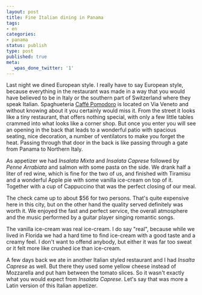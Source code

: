 ```yaml
---
layout: post
title: Fine Italian dining in Panama
tags:
- en
categories:
- panama
status: publish
type: post
published: true
meta:
  _wpas_done_twitter: '1'
---
```

<p>Last night we dined European style. I really have to say European style, because everything in the restaurant was made in a way that you would have believed to be in Italy or the southern part of Switzerland where they speak Italian. Spaghueteria <a href="http://www.caffepomodoro.com">Caffé Pomodoro</a> is located on Via Veneto and without knowing about it you certainly would miss it. From the street it looks like a tiny restaurant, that offers nothing special, with only a few little tables crammed into what looks like a corner shop. But once you enter you will see an opening in the back that leads to a wonderful patio with spacious seating, nice decoration, a number of ventilators to make you forget the heat. Passing through that door in the back is like passing through a gate from Panama to Northern Italy.</p>

<p>As appetizer we had <em>Insalata Mixta</em> and <em>Insalata Caprese</em> followed by <em>Penne Arrabiata</em> and salmon with some pasta on the side. We drank half a liter of red wine, which is fine for the two of us, and finished with Tiramisu and a wonderful Apple pie with some vanilla ice-cream on top of it. Together with a cup of Cappuccino that was the perfect closing of our meal.</p>

<p>The check came up to about $56 for two persons. That's quite expensive here in this city, but on the other hand the quality served definitely was worth it. We enjoyed the fast and perfect service, the overall atmosphere and the music performed by a guitar player singing romantic songs.</p>

<p>The vanilla ice-cream was real ice-cream. I do say "real", because while we lived in Florida we had a hard time to find ice-cream with a good taste and a creamy feel. I don't want to offend anybody, but either it was far too sweat or it felt more like crushed ice than ice-cream.</p>

<p>A few days back we ate in another Italian styled restaurant and I had <em>Insalta Caprese</em> as well. But there they used some yellow cheese instead of Mozzarella and put ham between the tomato slices. So it wasn't exactly what you would expect from <em>Insalata Caprese</em>. Let's say that was more a Latin version of this Italian appetizer.</p>
